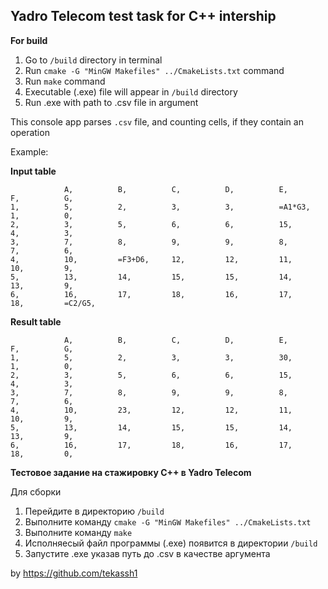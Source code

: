 ## Yadro Telecom test task for C++ intership

**For build**

1) Go to `/build` directory in terminal
2) Run ```cmake -G "MinGW Makefiles" ../CmakeLists.txt``` command
3) Run ```make``` command
4) Executable (.exe) file will appear in `/build` directory
5) Run .exe with path to .csv file in argument

This console app parses ```.csv``` file, and counting cells, if they contain an operation

Example:

**Input table**
```
            A,          B,          C,          D,          E,          F,          G,
1,          5,          2,          3,          3,          =A1*G3,     1,          0,
2,          3,          5,          6,          6,          15,         4,          3,
3,          7,          8,          9,          9,          8,          7,          6,
4,          10,         =F3+D6,     12,         12,         11,         10,         9,
5,          13,         14,         15,         15,         14,         13,         9,
6,          16,         17,         18,         16,         17,         18,         =C2/G5,
```

**Result table**
```
            A,          B,          C,          D,          E,          F,          G,
1,          5,          2,          3,          3,          30,         1,          0,
2,          3,          5,          6,          6,          15,         4,          3,
3,          7,          8,          9,          9,          8,          7,          6,
4,          10,         23,         12,         12,         11,         10,         9,
5,          13,         14,         15,         15,         14,         13,         9,
6,          16,         17,         18,         16,         17,         18,         0,
```


**Тестовое задание на стажировку С++ в Yadro Telecom**

 Для сборки

1) Перейдите в директорию `/build`
2) Выполните команду ```cmake -G "MinGW Makefiles" ../CmakeLists.txt```
3) Выполните команду ```make```
4) Исполняесый файл программы (.exe) появится в директории `/build`
5) Запустите .exe указав путь до .csv в качестве аргумента

by https://github.com/tekassh1

